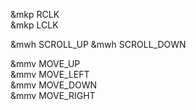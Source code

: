 &mkp RCLK  
&mkp LCLK

&mwh SCROLL_UP
&mwh SCROLL_DOWN

&mmv MOVE_UP  
&mmv MOVE_LEFT  
&mmv MOVE_DOWN  
&mmv MOVE_RIGHT

